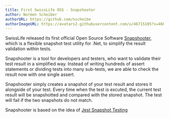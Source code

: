 ```yaml
---
title: First SwissLife OSS - Snapshooter
author: Normen Scheiber
authorURL: https://github.com/nscheibe
authorImageURL: https://avatars2.githubusercontent.com/u/46715105?s=460&v=4
---
```


SwissLife released its first official Open Source Software
[Snapshooter](https://swisslife-oss.github.io/snapshooter/), which
is a flexible snapshot test utility for .Net, to simplify the result validation
within tests.

Snapshooter is a tool for
developers and testers, who want to validate their test result in a simplified
way. Instead of writing hundreds of assert statements or dividing tests into
many sub-tests, we are able to check the result now with one single assert.

<!--truncate-->

Snapshooter simply creates
a snapshot of your test result and stores it alongside of your test. Every time
when the test is excuted, the current test result will be snapshotted and
compared with the stored snapshot. The test will fail if the two snapshots do
not match.

Snapshooter is based on the idea of
[Jest Snapshot Testing](https://jestjs.io/docs/en/snapshot-testing/)
